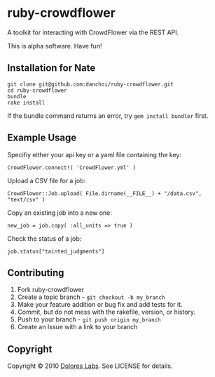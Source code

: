 # ruby-crowdflower

A toolkit for interacting with CrowdFlower via the REST API.

This is alpha software. Have fun!

Installation for Nate
---------------------

    git clone git@github.com:danchoi/ruby-crowdflower.git
    cd ruby-crowdflower
    bundle
    rake install

If the bundle command returns an error, try `gem install bundler` first.


Example Usage
-------------

Specifiy either your api key or a yaml file containing the key:
	
	CrowdFlower.connect!( 'CrowdFlower.yml' )
	
Upload a CSV file for a job:

	CrowdFlower::Job.upload( File.dirname(__FILE__) + "/data.csv", "text/csv" )

Copy an existing job into a new one:
	
	new_job = job.copy( :all_units => true )
	
Check the status of a job:

	job.status["tainted_judgments"]



Contributing
------------

1. Fork ruby-crowdflower
2. Create a topic branch - `git checkout -b my_branch`
3. Make your feature addition or bug fix and add tests for it.
4. Commit, but do not mess with the rakefile, version, or history.
5. Push to your branch - `git push origin my_branch`
6. Create an Issue with a link to your branch

Copyright
---------

Copyright &copy; 2010 [Dolores Labs](http://www.doloreslabs.com/). See LICENSE for details.
